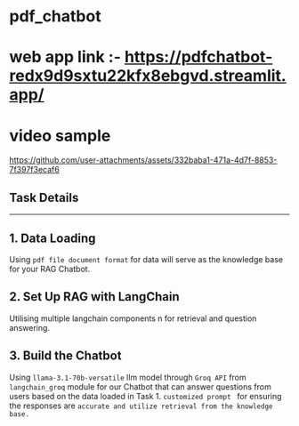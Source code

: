 # pdf_chatbot

# web app link :- https://pdfchatbot-redx9d9sxtu22kfx8ebgvd.streamlit.app/ 

# video sample

https://github.com/user-attachments/assets/332baba1-471a-4d7f-8853-7f397f3ecaf6

## Task Details
---
## 1. Data Loading
Using `pdf file document format` for data will serve as the knowledge base for your RAG Chatbot.

## 2. Set Up RAG with LangChain
Utilising multiple langchain components n for retrieval and question answering.

## 3.  Build the Chatbot
Using `llama-3.1-70b-versatile` llm model through `Groq API` from `langchain_groq` module for our Chatbot that can answer questions from users based on the
data loaded in Task 1. `customized prompt ` for ensuring the responses are  `accurate and utilize retrieval from the knowledge base.`
